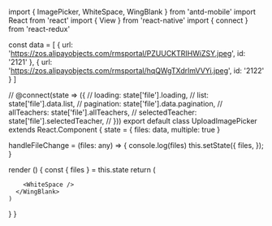 import { ImagePicker, WhiteSpace, WingBlank } from 'antd-mobile'
import React from 'react'
import { View } from 'react-native'
import { connect } from 'react-redux'

const data = [
  {
    url: 'https://zos.alipayobjects.com/rmsportal/PZUUCKTRIHWiZSY.jpeg',
    id: '2121'
  },
  {
    url: 'https://zos.alipayobjects.com/rmsportal/hqQWgTXdrlmVVYi.jpeg',
    id: '2122'
  }
]

// @connect(state => ({
//   loading: state['file'].loading,
//   list: state['file'].data.list,
//   pagination: state['file'].data.pagination,
//   allTeachers: state['file'].allTeachers,
//   selectedTeacher: state['file'].selectedTeacher,
// }))
export default class UploadImagePicker extends React.Component {
  state = {
    files: data,
    multiple: true
  }

  handleFileChange = (files: any) => {
    console.log(files)
    this.setState({
      files,
    });
  }

  render () {
    const { files } = this.state
    return (
      <WingBlank>
        <ImagePicker
          onChange={this.handleFileChange}
          files={this.state.files}
        />

        <WhiteSpace />
      </WingBlank>
    )
  }
}
